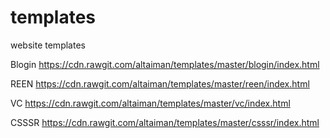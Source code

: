 # templates
website templates

Blogin
https://cdn.rawgit.com/altaiman/templates/master/blogin/index.html

REEN
https://cdn.rawgit.com/altaiman/templates/master/reen/index.html

VC
https://cdn.rawgit.com/altaiman/templates/master/vc/index.html

CSSSR
https://cdn.rawgit.com/altaiman/templates/master/csssr/index.html
